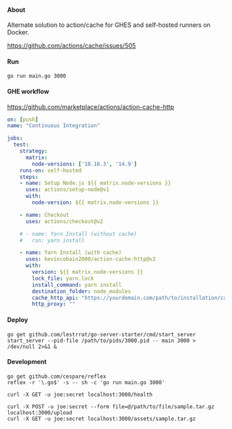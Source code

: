 #### About

Alternate solution to action/cache for GHES and self-hosted runners on Docker.

https://github.com/actions/cache/issues/505

#### Run
```
go run main.go 3000
```

#### GHE workflow

https://github.com/marketplace/actions/action-cache-http

```yml
on: [push]
name: "Continuous Integration"

jobs:
  test:
    strategy:
      matrix:
        node-versions: ['10.16.3', '14.9']
    runs-on: self-hosted
    steps:
    - name: Setup Node.js ${{ matrix.node-versions }}
      uses: actions/setup-node@v1
      with:
        node-version: ${{ matrix.node-versions }}

    - name: Checkout
      uses: actions/checkout@v2

    # - name: Yarn Install (without cache)
    #   run: yarn install

    - name: Yarn Install (with cache)
      uses: kevincobain2000/action-cache-http@v2
      with:
        version: ${{ matrix.node-versions }}
        lock_file: yarn.lock
        install_command: yarn install
        destination_folder: node_modules
        cache_http_api: "https://yourdomain.com/path/to/installation/cache-http"
        http_proxy: ""
```

#### Deploy

```
go get github.com/lestrrat/go-server-starter/cmd/start_server
start_server --pid-file /path/to/pids/3000.pid -- main 3000 > /dev/null 2>&1 &
```

#### Development

```
go get github.com/cespare/reflex
reflex -r '\.go$' -s -- sh -c 'go run main.go 3000'
```

```
curl -X GET -u joe:secret localhost:3000/health
```

```
curl -X POST -u joe:secret --form file=@/path/to/file/sample.tar.gz localhost:3000/upload
curl -X GET -u joe:secret localhost:3000/assets/sample.tar.gz
```